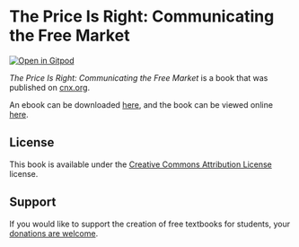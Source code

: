 # The Price Is Right: Communicating the Free Market

[![Open in Gitpod](https://gitpod.io/button/open-in-gitpod.svg)](https://gitpod.io/from-referrer/)

_The Price Is Right: Communicating the Free Market_ is a book that was published on [cnx.org](https://cnx.org/).

An ebook can be downloaded [here](https://github.com/cnx-user-books/cnxbook-the-price-is-right-communicating-the-free-market/releases/latest), and the book can be viewed online [here](https://github.com/cnx-user-books/cnxbook-the-price-is-right-communicating-the-free-market/releases/latest).

## License
This book is available under the [Creative Commons Attribution License](./LICENSE) license.

## Support
If you would like to support the creation of free textbooks for students, your [donations are welcome](https://riceconnect.rice.edu/donation/support-openstax-banner).
